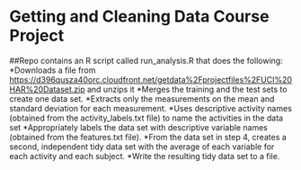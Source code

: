 # Getting and Cleaning Data Course Project

##Repo contains an R script called run_analysis.R that does the following: 
*Downloads a file from https://d396qusza40orc.cloudfront.net/getdata%2Fprojectfiles%2FUCI%20HAR%20Dataset.zip and unzips it
*Merges the training and the test sets to create one data set.
*Extracts only the measurements on the mean and standard deviation for each measurement. 
*Uses descriptive activity names (obtained from the activity_labels.txt file) to name the activities in the data set
*Appropriately labels the data set with descriptive variable names (obtained from the features.txt file). 
*From the data set in step 4, creates a second, independent tidy data set with the average of each variable for each activity and each subject.
*Write the resulting tidy data set to a file.
